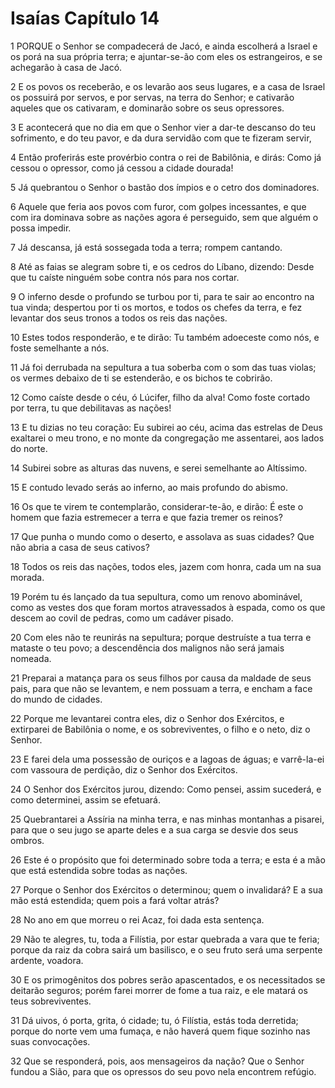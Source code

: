 # Isaías Capítulo 14

1	PORQUE o Senhor se compadecerá de Jacó, e ainda escolherá a Israel e os porá na sua própria terra; e ajuntar-se-ão com eles os estrangeiros, e se achegarão à casa de Jacó.

2	E os povos os receberão, e os levarão aos seus lugares, e a casa de Israel os possuirá por servos, e por servas, na terra do Senhor; e cativarão aqueles que os cativaram, e dominarão sobre os seus opressores.

3	E acontecerá que no dia em que o Senhor vier a dar-te descanso do teu sofrimento, e do teu pavor, e da dura servidão com que te fizeram servir,

4	Então proferirás este provérbio contra o rei de Babilônia, e dirás: Como já cessou o opressor, como já cessou a cidade dourada!

5	Já quebrantou o Senhor o bastão dos ímpios e o cetro dos dominadores.

6	Aquele que feria aos povos com furor, com golpes incessantes, e que com ira dominava sobre as nações agora é perseguido, sem que alguém o possa impedir.

7	Já descansa, já está sossegada toda a terra; rompem cantando.

8	Até as faias se alegram sobre ti, e os cedros do Líbano, dizendo: Desde que tu caíste ninguém sobe contra nós para nos cortar.

9	O inferno desde o profundo se turbou por ti, para te sair ao encontro na tua vinda; despertou por ti os mortos, e todos os chefes da terra, e fez levantar dos seus tronos a todos os reis das nações.

10	Estes todos responderão, e te dirão: Tu também adoeceste como nós, e foste semelhante a nós.

11	Já foi derrubada na sepultura a tua soberba com o som das tuas violas; os vermes debaixo de ti se estenderão, e os bichos te cobrirão.

12	Como caíste desde o céu, ó Lúcifer, filho da alva! Como foste cortado por terra, tu que debilitavas as nações!

13	E tu dizias no teu coração: Eu subirei ao céu, acima das estrelas de Deus exaltarei o meu trono, e no monte da congregação me assentarei, aos lados do norte.

14	Subirei sobre as alturas das nuvens, e serei semelhante ao Altíssimo.

15	E contudo levado serás ao inferno, ao mais profundo do abismo.

16	Os que te virem te contemplarão, considerar-te-ão, e dirão: É este o homem que fazia estremecer a terra e que fazia tremer os reinos?

17	Que punha o mundo como o deserto, e assolava as suas cidades? Que não abria a casa de seus cativos?

18	Todos os reis das nações, todos eles, jazem com honra, cada um na sua morada.

19	Porém tu és lançado da tua sepultura, como um renovo abominável, como as vestes dos que foram mortos atravessados à espada, como os que descem ao covil de pedras, como um cadáver pisado.

20	Com eles não te reunirás na sepultura; porque destruíste a tua terra e mataste o teu povo; a descendência dos malignos não será jamais nomeada.

21	Preparai a matança para os seus filhos por causa da maldade de seus pais, para que não se levantem, e nem possuam a terra, e encham a face do mundo de cidades.

22	Porque me levantarei contra eles, diz o Senhor dos Exércitos, e extirparei de Babilônia o nome, e os sobreviventes, o filho e o neto, diz o Senhor.

23	E farei dela uma possessão de ouriços e a lagoas de águas; e varrê-la-ei com vassoura de perdição, diz o Senhor dos Exércitos.

24	O Senhor dos Exércitos jurou, dizendo: Como pensei, assim sucederá, e como determinei, assim se efetuará.

25	Quebrantarei a Assíria na minha terra, e nas minhas montanhas a pisarei, para que o seu jugo se aparte deles e a sua carga se desvie dos seus ombros.

26	Este é o propósito que foi determinado sobre toda a terra; e esta é a mão que está estendida sobre todas as nações.

27	Porque o Senhor dos Exércitos o determinou; quem o invalidará? E a sua mão está estendida; quem pois a fará voltar atrás?

28	No ano em que morreu o rei Acaz, foi dada esta sentença.

29	Não te alegres, tu, toda a Filístia, por estar quebrada a vara que te feria; porque da raiz da cobra sairá um basilisco, e o seu fruto será uma serpente ardente, voadora.

30	E os primogênitos dos pobres serão apascentados, e os necessitados se deitarão seguros; porém farei morrer de fome a tua raiz, e ele matará os teus sobreviventes.

31	Dá uivos, ó porta, grita, ó cidade; tu, ó Filístia, estás toda derretida; porque do norte vem uma fumaça, e não haverá quem fique sozinho nas suas convocações.

32	Que se responderá, pois, aos mensageiros da nação? Que o Senhor fundou a Sião, para que os opressos do seu povo nela encontrem refúgio.

